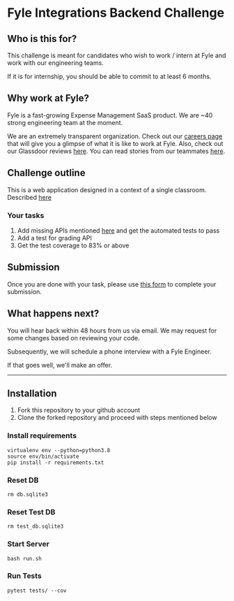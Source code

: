 # Fyle Integrations Backend Challenge

## Who is this for?

This challenge is meant for candidates who wish to work / intern at Fyle and work with our engineering teams.

If it is for internship, you should be able to commit to at least 6 months.

## Why work at Fyle?

Fyle is a fast-growing Expense Management SaaS product. We are ~40 strong engineering team at the moment. 

We are an extremely transparent organization. Check out our [careers page](https://careers.fylehq.com) that will give you a glimpse of what it is like to work at Fyle. Also, check out our Glassdoor reviews [here](https://www.glassdoor.co.in/Reviews/Fyle-Reviews-E1723235.htm). You can read stories from our teammates [here](https://stories.fylehq.com).


## Challenge outline

This is a web application designed in a context of a single classroom. 
Described [here](./Application.md)

### Your tasks 
1. Add missing APIs mentioned [here](./Application.md#Missing-APIs) and get the automated tests to pass 
2. Add a test for grading API
3. Get the test coverage to 83% or above

## Submission

Once you are done with your task, please use [this form](https://forms.gle/fZex7LDo6kj1Syg7A) to complete your submission.

## What happens next?

You will hear back within 48 hours from us via email. We may request for some changes based on reviewing your code.

Subsequently, we will schedule a phone interview with a Fyle Engineer.

If that goes well, we'll make an offer. 

---

## Installation
1. Fork this repository to your github account
2. Clone the forked repository and proceed with steps mentioned below

### Install requirements
```
virtualenv env --python=python3.8
source env/bin/activate
pip install -r requirements.txt
```
### Reset DB
```
rm db.sqlite3
```
### Reset Test DB
```
rm test_db.sqlite3
```
### Start Server
```
bash run.sh
```
### Run Tests
```
pytest tests/ --cov
```
